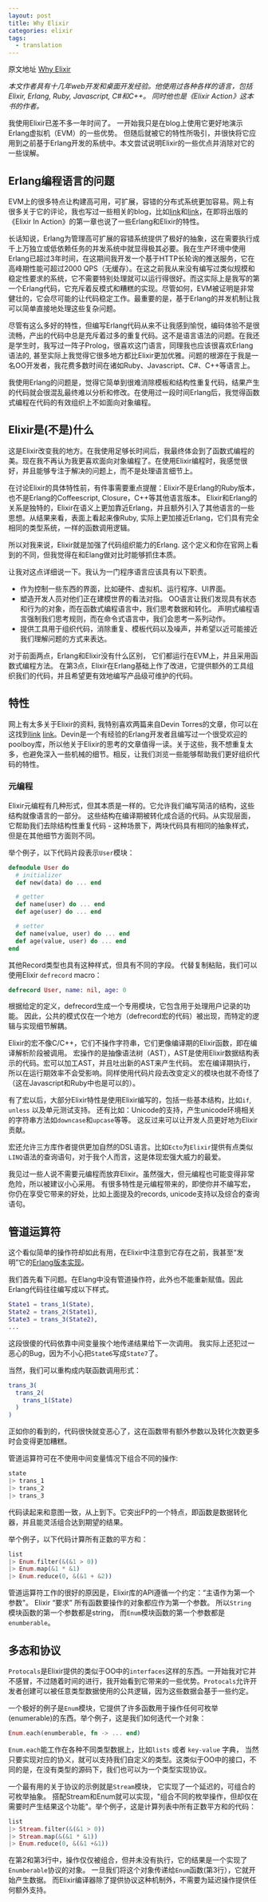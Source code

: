 ```yaml
---
layout: post
title: Why Elixir
categories: elixir
tags:
  - translation
---
```


原文地址 [Why Elixir](http://theerlangelist.com/article/why_elixir)


*本文作者具有十几年web开发和桌面开发经验。他使用过各种各样的语言，包括 Elixir, Erlang, Ruby, Javascript, C#和C++。 同时他也是《Elixir Action》这本书的作者。*


我使用Elixir已差不多一年时间了。 一开始我只是在blog上使用它更好地演示Erlang虚拟机（EVM）的一些优势。 但随后就被它的特性所吸引，并很快将它应用到之前基于Erlang开发的系统中。本文尝试说明Elixir的一些优点并消除对它的一些误解。


## Erlang编程语言的问题


EVM上的很多特点让构建高可用，可扩展，容错的分布式系统更加容易。网上有很多关于它的评论，我也写过一些相关的blog，比如[link](http://theerlangelist.blogspot.com/2012/12/yet-another-introduction-to-erlang.html)和[link](http://theerlangelist.blogspot.com/2013/01/erlang-based-server-systems.html)，在即将出版的《Elixir In Action》的第一章也说了一些Erlang和Elixir的特性。


长话知说，Erlang为管理高可扩展的容错系统提供了极好的抽象，这在需要执行成千上万独立或低依赖任务的并发系统中就显得极其必要。我在生产环境中使用Erlang已超过3年时间，在这期间我开发一个基于HTTP长轮询的推送服务，它在高峰期性能可超过2000 QPS（无缓存）。在这之前我从来没有编写过类似规模和稳定性要求的系统，它不需要特别处理就可以运行得很好。而这实际上是我写的第一个Erlang代码，它充斥着反模式和糟糕的实现。尽管如何，EVM被证明是非常健壮的，它会尽可能的让代码稳定工作。最重要的是，基于Erlang的并发机制让我可以简单直接地处理这些复杂问题。

尽管有这么多好的特性，但编写Erlang代码从来不让我感到愉悦，编码体验不是很流畅，产出的代码中总是充斥着过多的重复代码。这不是语言语法的问题。在我还是学生时，我写过一阵子Prolog，很喜欢这门语言，同理我也应该很喜欢Erlang语法的, 甚至实际上我觉得它很多地方都比Elixir更加优雅。问题的根源在于我是一名OO开发者，我花费多数时间在诸如Ruby、Javascript、C#、C++等语言上。

我使用Erlang的问题是，觉得它简单到很难消除模板和结构性重复代码，结果产生的代码就会很混乱最终难以分析和修改。在使用过一段时间Erlang后，我觉得函数式编程在代码的有效组织上不如面向对象编程。


## Elixir是(不是)什么

这是Elixir改变我的地方。在我使用足够长时间后，我最终体会到了函数式编程的美。现在我不再认为我更喜欢面向对象编程了。在使用Elixir编程时，我感觉很好，并且能够专注于解决的问题上，而不是处理语言细节上。

在讨论Elixir的具体特性前，有件事需要重点提醒：Elixir不是Erlang的Ruby版本，也不是Erlang的Coffeescript, Closure，C++等其他语言版本。 Elixir和Erlang的关系是独特的，Elixir在语义上更加靠近Erlang，并且额外引入了其他语言的一些思想。从结果来看，表面上看起来像Ruby, 实际上更加接近Erlang，它们具有完全相同的类型系统，一样的函数调用逻辑。

所以对我来说，Elixir就是加强了代码组织能力的Erlang. 这个定义和你在官网上看到的不同，但我觉得在和Elang做对比时能够抓住本质。

让我对这点详细说一下。我认为一门程序语言应该具有以下职责。


- 作为控制一些东西的界面，比如硬件、虚拟机、运行程序、UI界面。
- 塑造开发人员对他们正在建模世界的看法对指。
  OO语言让我们发现具有状态和行为的对象，而在函数式编程语言中，我们思考数据和转化。
  声明式编程语言强制我们思考规则，而在命令式语言中，我们会思考一系列动作。
- 提供工具用于组织代码，消除重复、模板代码以及噪声，并希望以近可能接近我们理解问题的方式来表达。

对于前面两点，Erlang和Elixir没有什么区别， 它们都运行在EVM上，并且采用函数式编程方法。
在第3点，Elixir在Erlang基础上作了改进，它提供额外的工具组织我们的代码，并且希望更有效地编写产品级可维护的代码。


## 特性

网上有太多关于Elixir的资料, 我特别喜欢两篇来自Devin Torres的文章，你可以在这找到[link](http://devintorr.es/blog/2013/01/22/the-excitement-of-elixir/) [link](http://devintorr.es/blog/2013/06/11/elixir-its-not-about-syntax/)。Devin是一个有经验的Erlang开发者且编写过一个很受欢迎的poolboy库，所以他关于Elixir的思考的文章值得一读。关于这些，我不想重复太多，也避免深入一些机械的细节。相反，让我们浏览一些能够帮助我们更好组织代码的特性。


### 元编程

Elixir元编程有几种形式，但其本质是一样的。它允许我们编写简洁的结构，这些结构就像语言的一部分。 这些结构在编译期被转化成合适的代码。从实现层面，它帮助我们去除结构性重复代码 - 这种场景下，两块代码具有相同的抽象样式，但是在其他细节方面则不同。

举个例子，以下代码片段表示`User`模块：

```elixir
defmodule User do
  # initializer
  def new(data) do ... end

  # getter
  def name(user) do ... end
  def age(user) do ... end

  # setter
  def name(value, user) do ... end
  def age(value, user) do ... end
end
```

其他Record类型也具有这种样式，但具有不同的字段。 代替复制粘贴，我们可以使用Elixir `defrecord` macro：

```elixir
defrecord User, name: nil, age: 0
```

根据给定的定义，defrecord生成一个专用模块，它包含用于处理用户记录的功能。
因此，公共的模式仅在一个地方（defrecord宏的代码）被出现，而特定的逻辑与实现细节解耦。

Elixir的宏不像C/C++，它们不操作字符串，它们更像编译期的Elixir函数，即在编译解析阶段被调用。
宏操作的是抽像语法树（AST），AST是使用Elixir数据结构表示的代码。宏可以加工AST，并且吐出新的AST来产生代码。
宏在编译期执行，所以在运行期效率不会受影响。同样使用代码片段去改变定义的模块也就不奇怪了（这在Javascript和Ruby中也是可以的）。

有了宏以后，大部分Elixir特性是使用Elixir编写的，包括一些基本结构，比如`if`, `unless` 以及单元测试支持。
还有比如：Unicode的支持，产生unicode环境相关的字符串方法如`downcase`和`upcase`等等。 这反过来可以让开发人员更好地为Elixir贡献。

宏还允许三方库作者提供更加自然的DSL语言。比如`Ecto`为`Elixir`提供有点类似`LINQ`语法的查询语句，对于我个人而言，这是体现宏强大威力的最爱。

我见过一些人说不需要元编程而放弃Elixir。虽然强大，但元编程也可能变得非常危险，所以被建议小心采用。
有很多特性是元编程带来的，即使你并不编写宏，你仍在享受它带来的好处，比如上面提及的records, unicode支持以及综合的查询语句。


## 管道运算符

这个看似简单的操作符却如此有用，在Elixir中注意到它存在之前，我甚至“发明”它的[Erlang版本实现](https://github.com/sasa1978/fun_chain)。

我们首先看下问题。在Elang中没有管道操作符，此外也不能重新赋值。因此Erlang代码往往编写成以下样式。

```erlang
State1 = trans_1(State),
State2 = trans_2(State1),
State3 = trans_3(State2),
...
```

这段很傻的代码依靠中间变量挨个地传递结果给下一次调用。 我实际上还犯过一恶心的Bug，因为不小心把`State6`写成`State7`了。

当然，我们可以重构成内联函数调用形式：

```erlang
trans_3(
  trans_2(
    trans_1(State)
  )
)
```

正如你的看到的，代码很快就变恶心了，这在函数带有额外参数以及转化次数更多时会变得更加糟糕。

管道运算符可在不使用中间变量情况下组合不同的操作:

```elixir
state
|> trans_1
|> trans_2
|> trans_3
```

代码读起来和意图一致，从上到下。它突出FP的一个特点，即函数是数据转化器，并且能灵活组合达到期望的结果。


举个例子，以下代码计算所有正数的平方和：

```elixir
list
|> Enum.filter(&(&1 > 0))
|> Enum.map(&1 * &1)
|> Enum.reduce(0, &(&1 + &2))
```

管道运算符工作的很好的原因是，Elixir库的API遵循一个约定：“主语作为第一个参数"。 Elixir “要求” 所有函数要操作的对象都应作为第一个参数。 所以`String` 模块函数的第一个参数都是string， 而`Enum`模块函数的第一个参数都是`enumberable`。


## 多态和协议

`Protocals`是Elixir提供的类似于OO中的`interfaces`这样的东西。一开始我对它并不感冒，不过随着时间的进行，我开始看到它带来的一些优势。`Protocals`允许开发者创建可以被任意类型数据使用的公共逻辑，因为这些数据会基于一些约定。

一个极好的例子是`Enum`模块，它提供了许多函数用于操作任何可枚举(enumerable)的东西。举个例子，这是我们如何迭代一个对象：

```elixir
Enum.each(enumberable, fn -> ... end)
```

`Enum.each`能工作在各种不同类型数据上，比如`lists` 或者 `key-value` 字典，
当然只要实现对应的协义，就可以支持我们自定义的类型。这类似于OO中的接口，不同的是，在没有类型的源码下，我们也可以为一个类型实现协议。

一个最有用的关于协议的示例就是`Stream`模块， 它实现了一个延迟的，可组合的可枚举抽象。
搭配Stream和Enum就可以实现，"组合不同的枚举操作，但却仅在需要时产生结果这个功能"。举个例子，这是计算列表中所有正数平方和的代码：

```elixir
list
|> Stream.filter(&(&1 > 0))
|> Stream.map(&(&1 * &1))
|> Enum.reduce(0, &(&1 +&1))
```

在第2和第3行中，操作仅仅被组合，但并未没有执行，它的结果是一个实现了`Enumberable`协议的对象。 一旦我们将这个对象传递给`Enum`函数(第3行），它就开始产生数据。
而Elixir编译器除了提供协议这种机制外，不需要为延迟操作提供任何额外支持。

